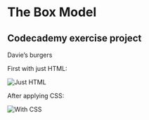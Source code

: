 # The Box Model

## Codecademy exercise project

Davie’s burgers

First with just HTML:

![Just HTML](webpage_just_html.png)

After applying CSS:

![With CSS](webpage_with_css.png)
